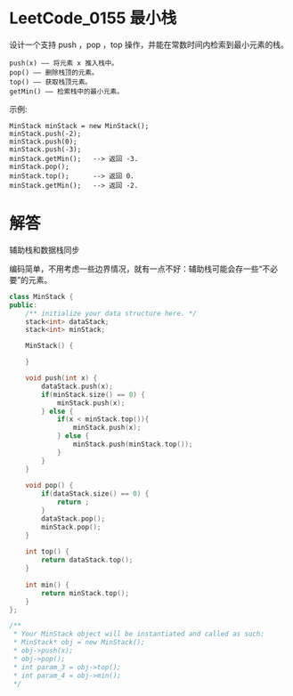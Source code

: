#  LeetCode_0155 最小栈

设计一个支持 push ，pop ，top 操作，并能在常数时间内检索到最小元素的栈。

    push(x) —— 将元素 x 推入栈中。
    pop() —— 删除栈顶的元素。
    top() —— 获取栈顶元素。
    getMin() —— 检索栈中的最小元素。

示例:
```
MinStack minStack = new MinStack();
minStack.push(-2);
minStack.push(0);
minStack.push(-3);
minStack.getMin();   --> 返回 -3.
minStack.pop();
minStack.top();      --> 返回 0.
minStack.getMin();   --> 返回 -2.
```

# 解答

辅助栈和数据栈同步

编码简单，不用考虑一些边界情况，就有一点不好：辅助栈可能会存一些“不必要”的元素。

```C++
class MinStack {
public:
    /** initialize your data structure here. */
    stack<int> dataStack;
    stack<int> minStack;

    MinStack() {

    }

    void push(int x) {
        dataStack.push(x);
        if(minStack.size() == 0) {
            minStack.push(x);
        } else {
            if(x < minStack.top()){
                minStack.push(x);
            } else {
                minStack.push(minStack.top());
            }
        }
    }
    
    void pop() {
        if(dataStack.size() == 0) {
            return ;
        }
        dataStack.pop();
        minStack.pop();
    }
    
    int top() {
        return dataStack.top();
    }
    
    int min() {
        return minStack.top();
    }
};

/**
 * Your MinStack object will be instantiated and called as such:
 * MinStack* obj = new MinStack();
 * obj->push(x);
 * obj->pop();
 * int param_3 = obj->top();
 * int param_4 = obj->min();
 */
```
